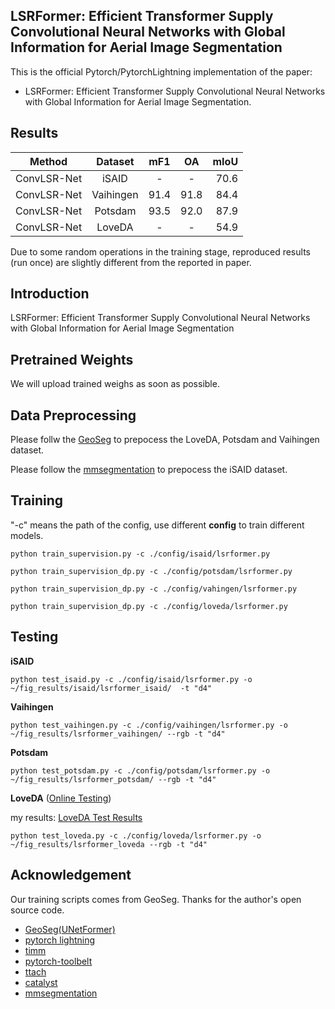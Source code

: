 ## LSRFormer: Efficient Transformer Supply Convolutional Neural Networks with Global Information for Aerial Image Segmentation

This is the official Pytorch/PytorchLightning implementation of the paper:

* LSRFormer: Efficient Transformer Supply Convolutional Neural Networks with Global Information for Aerial Image Segmentation.

## Results
|    Method     |  Dataset  |  mF1   |  OA   |  mIoU |
|:-------------:|:---------:|:-----:|:-----:|------:|
|  ConvLSR-Net   |   iSAID   |   -   |   -   | 70.6 |
|  ConvLSR-Net   | Vaihingen | 91.4 | 91.8 | 84.4 |
|  ConvLSR-Net  |  Potsdam  | 93.5 | 92.0 | 87.9 |
|  ConvLSR-Net   |  LoveDA   |   -   |   -   | 54.9 |

Due to some random operations in the training stage, reproduced results (run once) are slightly different from the reported in paper.


## Introduction

LSRFormer: Efficient Transformer Supply Convolutional Neural Networks with Global Information for Aerial Image Segmentation


## Pretrained Weights

We will upload trained weighs as soon as possible.

## Data Preprocessing

Please follw the [GeoSeg](https://github.com/WangLibo1995/GeoSeg) to prepocess the LoveDA, Potsdam and Vaihingen dataset.

Please follow the [mmsegmentation](https://github.com/open-mmlab/mmsegmentation/blob/main/docs/en/user_guides/2_dataset_prepare.md#isaid) to prepocess the iSAID dataset.



## Training

"-c" means the path of the config, use different **config** to train different models.

```shell
python train_supervision.py -c ./config/isaid/lsrformer.py
```

```shell
python train_supervision_dp.py -c ./config/potsdam/lsrformer.py
```

```shell
python train_supervision_dp.py -c ./config/vahingen/lsrformer.py
```

```shell
python train_supervision_dp.py -c ./config/loveda/lsrformer.py
```

## Testing

**iSAID** 
```shell
python test_isaid.py -c ./config/isaid/lsrformer.py -o ~/fig_results/isaid/lsrformer_isaid/  -t "d4"
```

**Vaihingen**
```shell
python test_vaihingen.py -c ./config/vaihingen/lsrformer.py -o ~/fig_results/lsrformer_vaihingen/ --rgb -t "d4"
```

**Potsdam**
```shell
python test_potsdam.py -c ./config/potsdam/lsrformer.py -o ~/fig_results/lsrformer_potsdam/ --rgb -t "d4"
```

**LoveDA** ([Online Testing](https://codalab.lisn.upsaclay.fr/competitions/421))

my results: [LoveDA Test Results](https://codalab.lisn.upsaclay.fr/my/competition/submission/340641/detailed_results/)

```shell
python test_loveda.py -c ./config/loveda/lsrformer.py -o ~/fig_results/lsrformer_loveda --rgb -t "d4"
```


## Acknowledgement

Our training scripts comes from GeoSeg. Thanks for the author's open source code.
- [GeoSeg(UNetFormer)](https://github.com/WangLibo1995/GeoSeg)
- [pytorch lightning](https://www.pytorchlightning.ai/)
- [timm](https://github.com/rwightman/pytorch-image-models)
- [pytorch-toolbelt](https://github.com/BloodAxe/pytorch-toolbelt)
- [ttach](https://github.com/qubvel/ttach)
- [catalyst](https://github.com/catalyst-team/catalyst)
- [mmsegmentation](https://github.com/open-mmlab/mmsegmentation)
